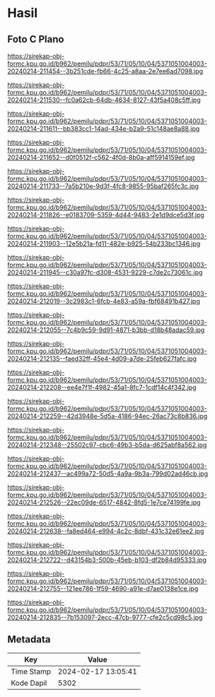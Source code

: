 # Hasil

## Foto C Plano

https://sirekap-obj-formc.kpu.go.id/b962/pemilu/pdpr/53/71/05/10/04/5371051004003-20240214-211454--3b251cde-fb66-4c25-a8aa-2e7ee6ad7098.jpg

https://sirekap-obj-formc.kpu.go.id/b962/pemilu/pdpr/53/71/05/10/04/5371051004003-20240214-211530--fc0a62cb-64db-4634-8127-43f5a408c5ff.jpg

https://sirekap-obj-formc.kpu.go.id/b962/pemilu/pdpr/53/71/05/10/04/5371051004003-20240214-211611--bb383cc1-14ad-434e-b2a9-51c148ae8a88.jpg

https://sirekap-obj-formc.kpu.go.id/b962/pemilu/pdpr/53/71/05/10/04/5371051004003-20240214-211652--d0f0512f-c562-4f0d-8b0a-aff5914159ef.jpg

https://sirekap-obj-formc.kpu.go.id/b962/pemilu/pdpr/53/71/05/10/04/5371051004003-20240214-211733--7a5b210e-9d3f-4fc8-9855-95baf265fc3c.jpg

https://sirekap-obj-formc.kpu.go.id/b962/pemilu/pdpr/53/71/05/10/04/5371051004003-20240214-211826--e0183709-5359-4d44-9483-2e1d9dce5d3f.jpg

https://sirekap-obj-formc.kpu.go.id/b962/pemilu/pdpr/53/71/05/10/04/5371051004003-20240214-211903--12e5b21a-fd11-482e-b925-54b233bc1346.jpg

https://sirekap-obj-formc.kpu.go.id/b962/pemilu/pdpr/53/71/05/10/04/5371051004003-20240214-211945--c30a97fc-d308-4531-9229-c7de2c73061c.jpg

https://sirekap-obj-formc.kpu.go.id/b962/pemilu/pdpr/53/71/05/10/04/5371051004003-20240214-212019--3c2983c1-6fcb-4e83-a59a-fbf68491b427.jpg

https://sirekap-obj-formc.kpu.go.id/b962/pemilu/pdpr/53/71/05/10/04/5371051004003-20240214-212055--7c4b9c59-9d91-4871-b3bb-d18b48adac59.jpg

https://sirekap-obj-formc.kpu.go.id/b962/pemilu/pdpr/53/71/05/10/04/5371051004003-20240214-212135--faed32ff-45e4-4d09-a7de-25feb627fafc.jpg

https://sirekap-obj-formc.kpu.go.id/b962/pemilu/pdpr/53/71/05/10/04/5371051004003-20240214-212208--ee4e7f1f-4982-45a1-8fc7-1cdf14c4f342.jpg

https://sirekap-obj-formc.kpu.go.id/b962/pemilu/pdpr/53/71/05/10/04/5371051004003-20240214-212259--42d3948e-5d5a-4186-94ec-26ac73c8b836.jpg

https://sirekap-obj-formc.kpu.go.id/b962/pemilu/pdpr/53/71/05/10/04/5371051004003-20240214-212348--25502c97-cbc6-49b3-b5da-d625abf8a562.jpg

https://sirekap-obj-formc.kpu.go.id/b962/pemilu/pdpr/53/71/05/10/04/5371051004003-20240214-212437--ac499a72-50d5-4a9a-9b3a-799d02ad46cb.jpg

https://sirekap-obj-formc.kpu.go.id/b962/pemilu/pdpr/53/71/05/10/04/5371051004003-20240214-212526--22ec09de-6517-4842-8fd5-1e7ce74199fe.jpg

https://sirekap-obj-formc.kpu.go.id/b962/pemilu/pdpr/53/71/05/10/04/5371051004003-20240214-212638--fa8ed464-e994-4c2c-8dbf-431c32e61ee2.jpg

https://sirekap-obj-formc.kpu.go.id/b962/pemilu/pdpr/53/71/05/10/04/5371051004003-20240214-212722--d43154b3-500b-45eb-b103-df2b84d95333.jpg

https://sirekap-obj-formc.kpu.go.id/b962/pemilu/pdpr/53/71/05/10/04/5371051004003-20240214-212755--121ee786-1f59-4690-a91e-d7ae0138e1ce.jpg

https://sirekap-obj-formc.kpu.go.id/b962/pemilu/pdpr/53/71/05/10/04/5371051004003-20240214-212835--7b153097-2ecc-47cb-9777-cfe2c5cd98c5.jpg


## Metadata

| Key        | Value               |
| ---------- | ------------------- |
| Time Stamp | 2024-02-17 13:05:41 |
| Kode Dapil | 5302                |



